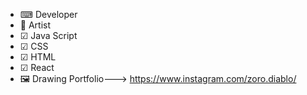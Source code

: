 - ⌨ Developer
- 🎨 Artist
- ☑ Java Script
- ☑ CSS
- ☑ HTML
- ☑ React
- 🖼️ Drawing Portfolio---> https://www.instagram.com/zoro.diablo/


